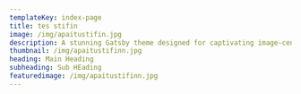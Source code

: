 ```yaml
---
templateKey: index-page
title: tes stifin 
image: /img/apaitustifin.jpg
description: A stunning Gatsby theme designed for captivating image-centric websites, perfect for photographers, portfolios, and blogs.
thumbnail: /img/apaitustifinn.jpg
heading: Main Heading
subheading: Sub HEading
featuredimage: /img/apaitustifinn.jpg
---
```

